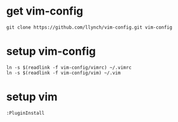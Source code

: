 # get vim-config
```
git clone https://github.com/llynch/vim-config.git vim-config
```

# setup vim-config
```
ln -s $(readlink -f vim-config/vimrc) ~/.vimrc
ln -s $(readlink -f vim-config/vim) ~/.vim
```

# setup vim
```
:PluginInstall
```
